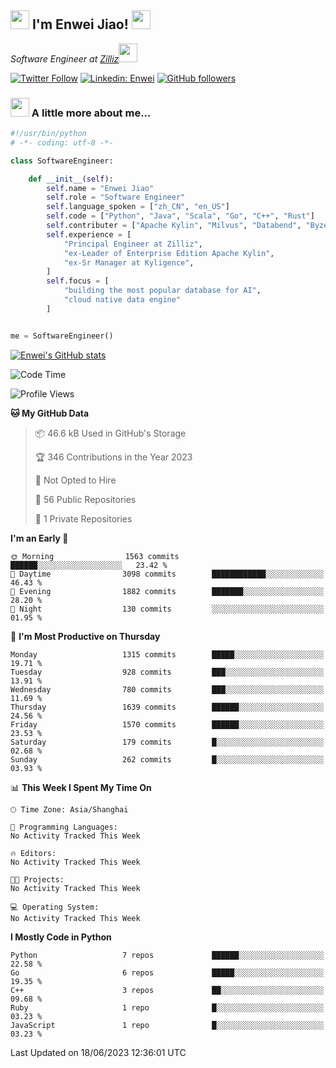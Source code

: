 <h2><img src="https://emojis.slackmojis.com/emojis/images/1531849430/4246/blob-sunglasses.gif?1531849430" width="30"/> I'm  Enwei Jiao! <img src="https://media.giphy.com/media/juBt25nT1KGys/giphy.gif" width=30> </h2>
<!-- <img align='right' src="https://media.giphy.com/media/M9gbBd9nbDrOTu1Mqx/giphy.gif" width="230"> -->
<p><em>Software Engineer at <a href="https://zilliz.com/">Zilliz</a><img src="https://media.giphy.com/media/WUlplcMpOCEmTGBtBW/giphy.gif" width="30"></em></p>

[![Twitter Follow](https://img.shields.io/twitter/follow/misteranmol?label=Follow)](https://twitter.com/intent/follow?screen_name=EnweiJiao)
[![Linkedin: Enwei](https://img.shields.io/badge/-enwei-blue?style=&logo=Linkedin&logoColor=white&link=https://www.linkedin.com/in/enwei-jiao-41192a97)](https://www.linkedin.com/in/enwei-jiao-41192a97/)
[![GitHub followers](https://img.shields.io/github/followers/jiaoew1991?label=Follow&style=social)](https://github.com/jiaoew1991)


### <img src="https://media.giphy.com/media/VgCDAzcKvsR6OM0uWg/giphy.gif" width="30"> A little more about me...  

```python
#!/usr/bin/python
# -*- coding: utf-8 -*-

class SoftwareEngineer:

    def __init__(self):
        self.name = "Enwei Jiao"
        self.role = "Software Engineer"
        self.language_spoken = ["zh_CN", "en_US"]
        self.code = ["Python", "Java", "Scala", "Go", "C++", "Rust"]
        self.contributer = ["Apache Kylin", "Milvus", "Databend", "Byzer-Lang"]
        self.experience = [
            "Principal Engineer at Zilliz",
            "ex-Leader of Enterprise Edition Apache Kylin",
            "ex-Sr Manager at Kyligence",
        ]
        self.focus = [
            "building the most popular database for AI",
            "cloud native data engine"
        ]


me = SoftwareEngineer()
```

[![Enwei's GitHub stats](https://github-readme-stats.vercel.app/api?username=jiaoew1991&count_private=true&show_icons=true)](https://github.com/jiaoew1991/jiaoew1991)

<!-- [![Top Langs](https://github-readme-stats.vercel.app/api/top-langs/?username=jiaoew1991&layout=compact)](https://github.com/jiaoew1991/jiaoew1991) -->

<!--START_SECTION:waka-->
![Code Time](http://img.shields.io/badge/Code%20Time-635%20hrs%2053%20mins-blue)

![Profile Views](http://img.shields.io/badge/Profile%20Views-2-blue)

**🐱 My GitHub Data** 

> 📦 46.6 kB Used in GitHub's Storage 
 > 
> 🏆 346 Contributions in the Year 2023
 > 
> 🚫 Not Opted to Hire
 > 
> 📜 56 Public Repositories 
 > 
> 🔑 1 Private Repositories 
 > 
**I'm an Early 🐤** 

```text
🌞 Morning                1563 commits        ██████░░░░░░░░░░░░░░░░░░░   23.42 % 
🌆 Daytime                3098 commits        ████████████░░░░░░░░░░░░░   46.43 % 
🌃 Evening                1882 commits        ███████░░░░░░░░░░░░░░░░░░   28.20 % 
🌙 Night                  130 commits         ░░░░░░░░░░░░░░░░░░░░░░░░░   01.95 % 
```
📅 **I'm Most Productive on Thursday** 

```text
Monday                   1315 commits        █████░░░░░░░░░░░░░░░░░░░░   19.71 % 
Tuesday                  928 commits         ███░░░░░░░░░░░░░░░░░░░░░░   13.91 % 
Wednesday                780 commits         ███░░░░░░░░░░░░░░░░░░░░░░   11.69 % 
Thursday                 1639 commits        ██████░░░░░░░░░░░░░░░░░░░   24.56 % 
Friday                   1570 commits        ██████░░░░░░░░░░░░░░░░░░░   23.53 % 
Saturday                 179 commits         █░░░░░░░░░░░░░░░░░░░░░░░░   02.68 % 
Sunday                   262 commits         █░░░░░░░░░░░░░░░░░░░░░░░░   03.93 % 
```


📊 **This Week I Spent My Time On** 

```text
🕑︎ Time Zone: Asia/Shanghai

💬 Programming Languages: 
No Activity Tracked This Week

🔥 Editors: 
No Activity Tracked This Week

🐱‍💻 Projects: 
No Activity Tracked This Week

💻 Operating System: 
No Activity Tracked This Week
```

**I Mostly Code in Python** 

```text
Python                   7 repos             ██████░░░░░░░░░░░░░░░░░░░   22.58 % 
Go                       6 repos             █████░░░░░░░░░░░░░░░░░░░░   19.35 % 
C++                      3 repos             ██░░░░░░░░░░░░░░░░░░░░░░░   09.68 % 
Ruby                     1 repo              █░░░░░░░░░░░░░░░░░░░░░░░░   03.23 % 
JavaScript               1 repo              █░░░░░░░░░░░░░░░░░░░░░░░░   03.23 % 
```




 Last Updated on 18/06/2023 12:36:01 UTC
<!--END_SECTION:waka-->
